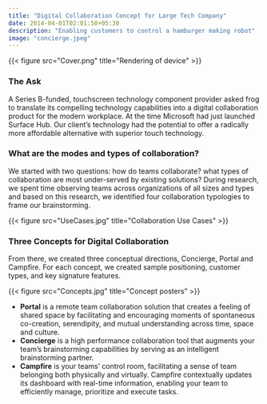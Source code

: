 ```yaml
---
title: "Digital Collaboration Concept for Large Tech Company"
date: 2014-04-01T02:01:58+05:30
description: "Enabling customers to control a hamburger making robot"
image: "concierge.jpeg"
---
```


{{< figure src="Cover.png" title="Rendering of device" >}}

### The Ask
A Series B-funded, touchscreen technology component provider asked frog to translate its compelling technology capabilities into a digital collaboration product for the modern workplace. At the time Microsoft had just launched Surface Hub. Our client’s technology had the potential to offer a radically more affordable alternative with superior touch technology.

### What are the modes and types of collaboration?
We started with two questions: how do teams collaborate? what types of collaboration are most under-served by existing solutions?
During research, we spent time observing teams across organizations of all sizes and types and based on this research, we identified four collaboration typologies to frame our brainstorming.

{{< figure src="UseCases.jpg" title="Collaboration Use Cases" >}}

### Three Concepts for Digital Collaboration
From there, we created three conceptual directions, Concierge, Portal and Campfire. For each concept, we created sample positioning, customer types, and key signature features.

{{< figure src="Concepts.jpg" title="Concept posters" >}}

- **Portal** is a remote team collaboration solution that creates a feeling of shared space by facilitating and encouraging moments of spontaneous co-creation, serendipity, and mutual understanding across time, space and culture. 
- **Concierge** is a high performance collaboration tool that augments your team’s brainstorming capabilities by serving as an intelligent brainstorming partner.
- **Campfire** is your teams’ control room, facilitating a sense of team belonging both physically and virtually. Campfire contextually updates its dashboard with real-time information, enabling your team to efficiently manage, prioritize and execute tasks.


